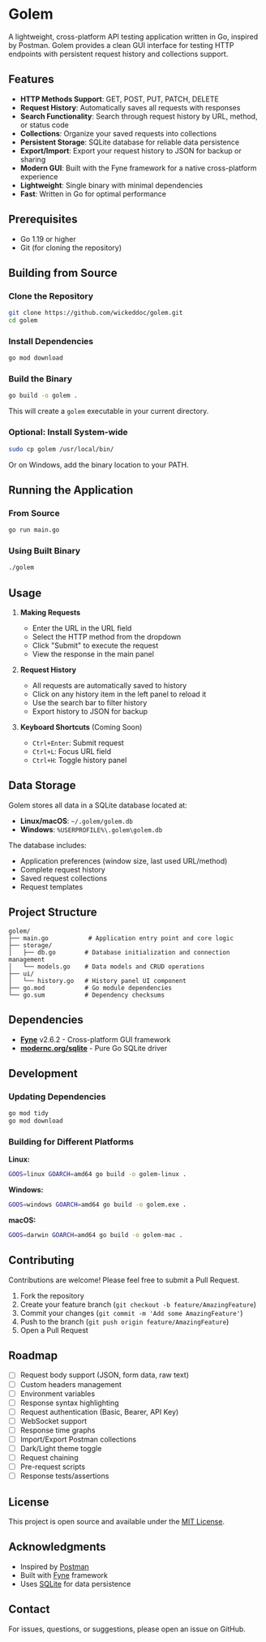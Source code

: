 # Golem

A lightweight, cross-platform API testing application written in Go, inspired by Postman. Golem provides a clean GUI interface for testing HTTP endpoints with persistent request history and collections support.

## Features

- **HTTP Methods Support**: GET, POST, PUT, PATCH, DELETE
- **Request History**: Automatically saves all requests with responses
- **Search Functionality**: Search through request history by URL, method, or status code
- **Collections**: Organize your saved requests into collections
- **Persistent Storage**: SQLite database for reliable data persistence
- **Export/Import**: Export your request history to JSON for backup or sharing
- **Modern GUI**: Built with the Fyne framework for a native cross-platform experience
- **Lightweight**: Single binary with minimal dependencies
- **Fast**: Written in Go for optimal performance

## Prerequisites

- Go 1.19 or higher
- Git (for cloning the repository)

## Building from Source

### Clone the Repository

```bash
git clone https://github.com/wickeddoc/golem.git
cd golem
```

### Install Dependencies

```bash
go mod download
```

### Build the Binary

```bash
go build -o golem .
```

This will create a `golem` executable in your current directory.

### Optional: Install System-wide

```bash
sudo cp golem /usr/local/bin/
```

Or on Windows, add the binary location to your PATH.

## Running the Application

### From Source
```bash
go run main.go
```

### Using Built Binary
```bash
./golem
```

## Usage

1. **Making Requests**
   - Enter the URL in the URL field
   - Select the HTTP method from the dropdown
   - Click "Submit" to execute the request
   - View the response in the main panel

2. **Request History**
   - All requests are automatically saved to history
   - Click on any history item in the left panel to reload it
   - Use the search bar to filter history
   - Export history to JSON for backup

3. **Keyboard Shortcuts** (Coming Soon)
   - `Ctrl+Enter`: Submit request
   - `Ctrl+L`: Focus URL field
   - `Ctrl+H`: Toggle history panel

## Data Storage

Golem stores all data in a SQLite database located at:
- **Linux/macOS**: `~/.golem/golem.db`
- **Windows**: `%USERPROFILE%\.golem\golem.db`

The database includes:
- Application preferences (window size, last used URL/method)
- Complete request history
- Saved request collections
- Request templates

## Project Structure

```
golem/
├── main.go           # Application entry point and core logic
├── storage/
│   ├── db.go        # Database initialization and connection management
│   └── models.go    # Data models and CRUD operations
├── ui/
│   └── history.go   # History panel UI component
├── go.mod           # Go module dependencies
└── go.sum           # Dependency checksums
```

## Dependencies

- **[Fyne](https://fyne.io/)** v2.6.2 - Cross-platform GUI framework
- **[modernc.org/sqlite](https://pkg.go.dev/modernc.org/sqlite)** - Pure Go SQLite driver

## Development

### Updating Dependencies
```bash
go mod tidy
go mod download
```

### Building for Different Platforms

**Linux:**
```bash
GOOS=linux GOARCH=amd64 go build -o golem-linux .
```

**Windows:**
```bash
GOOS=windows GOARCH=amd64 go build -o golem.exe .
```

**macOS:**
```bash
GOOS=darwin GOARCH=amd64 go build -o golem-mac .
```

## Contributing

Contributions are welcome! Please feel free to submit a Pull Request.

1. Fork the repository
2. Create your feature branch (`git checkout -b feature/AmazingFeature`)
3. Commit your changes (`git commit -m 'Add some AmazingFeature'`)
4. Push to the branch (`git push origin feature/AmazingFeature`)
5. Open a Pull Request

## Roadmap

- [ ] Request body support (JSON, form data, raw text)
- [ ] Custom headers management
- [ ] Environment variables
- [ ] Response syntax highlighting
- [ ] Request authentication (Basic, Bearer, API Key)
- [ ] WebSocket support
- [ ] Response time graphs
- [ ] Import/Export Postman collections
- [ ] Dark/Light theme toggle
- [ ] Request chaining
- [ ] Pre-request scripts
- [ ] Response tests/assertions

## License

This project is open source and available under the [MIT License](LICENSE).

## Acknowledgments

- Inspired by [Postman](https://www.postman.com/)
- Built with [Fyne](https://fyne.io/) framework
- Uses [SQLite](https://www.sqlite.org/) for data persistence

## Contact

For issues, questions, or suggestions, please open an issue on GitHub.